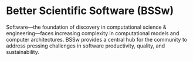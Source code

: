 # Better Scientific Software (BSSw)

Software—the foundation of discovery in computational science & engineering—faces increasing complexity in computational models and computer architectures. BSSw provides a central hub for the community to address pressing challenges in software productivity, quality, and sustainability.



<!---
Slide1 L: blog_posts/advanced-training-on-extreme-scale-computing-through-atpesc
Slide1 R: images/raw/master/Blog_0121_ATPESC.jpg
Slide2 L: blog_posts/better-scientific-software-2020-highlights
Slide2 R: images/raw/master/Blog_0121_Montage.png
Slide3 L: items/making-software-what-really-works-and-why-we-believe-it
Slide3 R: items/an-introduction-to-open-source-guides
Slide4 L: events/software-sustainability-institute-fellowship-programme-2021
Slide4 R: events/webinar-good-practices-for-research-software-documentation
Slide5 R: items/the-collaborations-workshop-2021-cw21
Slide5 L: items/coded-bias-a-film-highlighting-issues-of-bias-in-ai-software
Slide6 R: events/webinar-an-overview-of-the-raja-portability-suite
--->

<!---
Caution: Blank line after first comment mark (or before last comment mark) causes build failure.
LCM: Saving for use again later
Slide3 L: blog_posts/performance-portability-and-the-exascale-computing-project
Slide3 R: images/raw/master/Blog_1220_PerfPorta.png
Slide5 L: items/tips-for-producing-online-panel-discussions
Slide5 R: images/raw/master/Resource_1120_RemotePanel.png

--->

<!---
[Site Overview](SiteOverview.md)

[Communities Overview](CommunitiesOverview.md)

[Intro to CSE](IntroToCse.md)

[Intro to HPC](IntroToHpc.md)

--->
